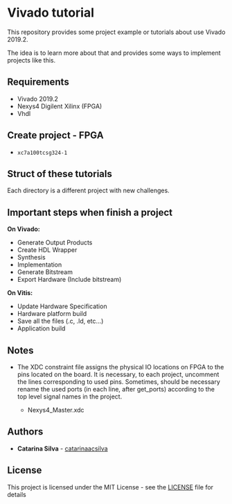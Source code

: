 # Vivado tutorial 

This repository provides some project example or tutorials about use Vivado 2019.2.

The idea is to learn more about that and provides some ways to implement projects like this.



## Requirements

- Vivado 2019.2
- Nexys4 Digilent Xilinx (FPGA)
- Vhdl

## Create project - FPGA

- `xc7a100tcsg324-1`

## Struct of these tutorials

Each directory is a different project with new challenges.

## Important steps when finish a project

**On Vivado:**

- Generate Output Products
- Create HDL Wrapper
- Synthesis
- Implementation
- Generate Bitstream
- Export Hardware (Include bitstream)



**On Vitis:**

- Update Hardware Specification
- Hardware platform build
- Save all the files (.c, .ld, etc…)
- Application build

## Notes

- The XDC constraint file assigns the physical IO locations on FPGA to the pins located on the board. It is necessary, to each project, uncomment the lines corresponding to used pins. Sometimes, should be necessary rename the used ports (in each line, after get_ports) according to the top level signal names in the project.

    - Nexys4_Master.xdc

## Authors

* **Catarina Silva** - [catarinaacsilva](https://github.com/catarinaacsilva)

## License

This project is licensed under the MIT License - see the [LICENSE](LICENSE) file for details